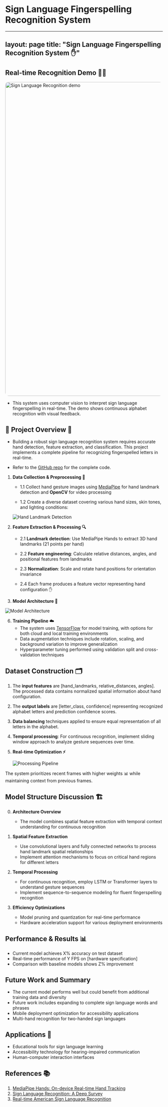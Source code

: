 # Sign Language Fingerspelling Recognition System

---
layout: page
title: "Sign Language Fingerspelling Recognition System ✋"
---

## Real-time Recognition Demo 🎥🤖

<img src="output.gif" alt="Sign Language Recognition demo" width="1000" style="border-radius: 10px;">

- This system uses computer vision to interpret sign language fingerspelling in real-time. The demo shows continuous alphabet recognition with visual feedback.

## 🔬 Project Overview 📝

- Building a robust sign language recognition system requires accurate hand detection, feature extraction, and classification. This project implements a complete pipeline for recognizing fingerspelled letters in real-time.

- Refer to the [GitHub repo](https://github.com/your-username/sign-language-recognition) for the complete code.

1. **Data Collection & Preprocessing 📸**
   - 1.1 Collect hand gesture images using [MediaPipe](https://google.github.io/mediapipe/) for hand landmark detection and **OpenCV** for video processing
   
   - 1.2 Create a diverse dataset covering various hand sizes, skin tones, and lighting conditions:
  
   ![Hand Landmark Detection](hand_landmarks.png)
     
3. **Feature Extraction & Processing 🔍**
   - 2.1 **Landmark detection**: Use MediaPipe Hands to extract 3D hand landmarks (21 points per hand)
   
   - 2.2 **Feature engineering**: Calculate relative distances, angles, and positional features from landmarks
   
   - 2.3 **Normalization**: Scale and rotate hand positions for orientation invariance
   
   - 2.4 Each frame produces a feature vector representing hand configuration ✋

4. **Model Architecture 🧠**
   
 ![Model Architecture](model_architecture.png)

6. **Training Pipeline ☁️**
   - The system uses [TensorFlow](https://www.tensorflow.org/) for model training, with options for both cloud and local training environments
   - Data augmentation techniques include rotation, scaling, and background variation to improve generalization
   - Hyperparameter tuning performed using validation split and cross-validation techniques

## Dataset Construction 🗂️

1. The **input features** are [hand_landmarks, relative_distances, angles]. The processed data contains normalized spatial information about hand configuration.

2. The **output labels** are [letter_class, confidence] representing recognized alphabet letters and prediction confidence scores.

3. **Data balancing** techniques applied to ensure equal representation of all letters in the alphabet.

4. **Temporal processing**: For continuous recognition, implement sliding window approach to analyze gesture sequences over time.

5. **Real-time Optimization ⚡**
   
   ![Processing Pipeline](processing_pipeline.png)

The system prioritizes recent frames with higher weights 📊 while maintaining context from previous frames.

## Model Structure Discussion 🏗️

0. **Architecture Overview**
   - The model combines spatial feature extraction with temporal context understanding for continuous recognition

1. **Spatial Feature Extraction**
   - Use convolutional layers and fully connected networks to process hand landmark spatial relationships
   - Implement attention mechanisms to focus on critical hand regions for different letters

2. **Temporal Processing**
   - For continuous recognition, employ LSTM or Transformer layers to understand gesture sequences
   - Implement sequence-to-sequence modeling for fluent fingerspelling recognition

3. **Efficiency Optimizations**
   - Model pruning and quantization for real-time performance
   - Hardware acceleration support for various deployment environments

## Performance & Results 📊

- Current model achieves X% accuracy on test dataset
- Real-time performance of Y FPS on [hardware specification]
- Comparison with baseline models shows Z% improvement

## Future Work and Summary
- The current model performs well but could benefit from additional training data and diversity
- Future work includes expanding to complete sign language words and phrases
- Mobile deployment optimization for accessibility applications
- Multi-hand recognition for two-handed sign languages

## Applications 🌟
- Educational tools for sign language learning
- Accessibility technology for hearing-impaired communication
- Human-computer interaction interfaces

## References 📚
1. [MediaPipe Hands: On-device Real-time Hand Tracking](https://arxiv.org/abs/2006.10214)
2. [Sign Language Recognition: A Deep Survey](https://example.com/sign-language-survey)
3. [Real-time American Sign Language Recognition](https://example.com/asl-real-time)
